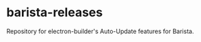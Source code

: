 barista-releases
================

Repository for electron-builder's Auto-Update features for Barista.
